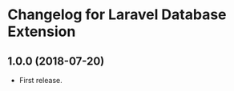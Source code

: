 Changelog for Laravel Database Extension
========================================

1.0.0 (2018-07-20)
------------------

- First release.
